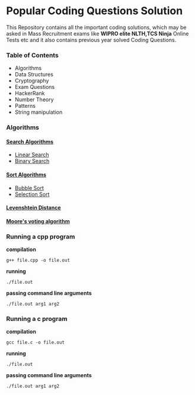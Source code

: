 # Popular Coding Questions Solution

This Repository contains all the important coding solutions, which may be asked in Mass Recruitment exams like <b>WIPRO elite NLTH,TCS Ninja</b> Online Tests etc and it also contains previous year solved Coding Questions.


### Table of Contents

- Algorithms
- Data Structures
- Cryptography
- Exam Questions
- HackerRank
- Number Theory
- Patterns
- String manipulation


### Algorithms

#### [Search Algorithms](algorithms/search/)

- [Linear Search](algorithms/search/linear.c)
- [Binary Search](algorithms/search/binary.c)

#### [Sort Algorithms](algorithms/sort/)

- [Bubble Sort](algorithms/sort/bubble.c)
- [Selection Sort](algorithms/sort/selection.c)

#### [Levenshtein Distance](algorithms/levenshtein_distance.c)

#### [Moore's voting algorithm](algorithms/moores-voting-algorithm.cpp)

### Running a cpp program

**compilation**

```
g++ file.cpp -o file.out
```

**running**

```
./file.out
```

**passing command line arguments**

```
./file.out arg1 arg2
```

### Running a c program

**compilation**

```
gcc file.c -o file.out
```

**running**

```
./file.out
```

**passing command line arguments**

```
./file.out arg1 arg2
```
